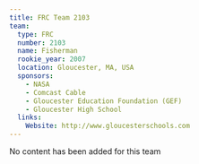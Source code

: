 ```yaml
---
title: FRC Team 2103
team:
  type: FRC
  number: 2103
  name: Fisherman
  rookie_year: 2007
  location: Gloucester, MA, USA
  sponsors:
    - NASA
    - Comcast Cable
    - Gloucester Education Foundation (GEF)
    - Gloucester High School
  links:
    Website: http://www.gloucesterschools.com
---
```

No content has been added for this team